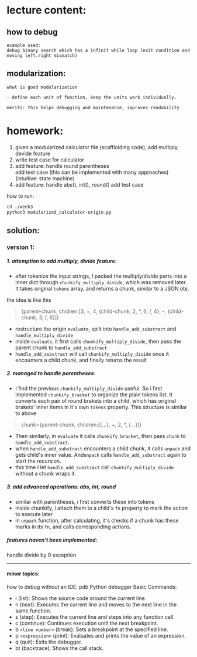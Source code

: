 # lecture content:

## how to debug

    example used:
    debug binary search which has a infinit while loop (exit condition and moving left.right mismatch)

## modularization:

    what is good modularization

    - define each unit of function, keep the units work individually.

    merits: this helps debugging and maintenance, improves readability

# homework:

1. given a modularized calculator file (scafflolding code), add multiply, devide feature
2. write test case for calculator
3. add feature:
   handle round parentheses  
   add test case (this can be implemented with many approaches) (intuitive: state machine)
4. add feature:
   handle abs(), int(), round()
   add test case

how to run:

```bash
cd ./week3
python3 modularized_calculator-origin.py
```

## solution:

### version 1:

##### 1. attemption to add multiply, divide feature:

- after tokenize the input strings, I packed the multiply/divide parts into a inner dict through `chunkify_multiply_divide`, which was removed later. It takes original `tokens` array, and returns a chunk, similar to a JSON obj.

the idea is like this

> {parent-chunk, chidren:[3, +, 4, {child-chunk, 2, *, 6, /, 4}, -, {child-chunk, 3, /, 6}]}

- restructure the origin `evaluate`, split into `handle_add_substract` and `handle_multiply_divide`
- inside `evaluate`, it first calls `chunkify_multiply_divide`, then pass the parent chunk to `handle_add_substract`
- `handle_add_substract` will call `chunkify_multiply_divide` once it encounters a child chunk, and finally returns the result

##### 2. managed to handle parentheses:

- I find the previous `chunkify_multiply_divide` useful. So i first implemented `chunkify_bracket` to organize the plain tokens list. It converts each pair of round brakets into a child, which has original brakets' inner items in it's own `tokens` property. This structure is similar to above

> chunk={parent-chunk, children:[{...}, +, 2, *, {...}]}

- Then similarly, in `evaluate` it calls `chunkify_bracket`, then pass `chunk` to `handle_add_substract`.
- when `handle_add_substract` encounters a child chunk, it calls `unpack` and gets child's inner value. And`unpack` calls `handle_add_substract` again to start the recursion.
- this time I let `handle_add_substract` call `chunkify_multiply_divide` without a chunk wraps it.

##### 3. add advanced operations: abs, int, round

- similar with parentheses, i first converts these into tokens
- inside chunkify, i attach them to a child's `fn` property to mark the action to execute later
- in `unpack` function, after calculating, it's checks if a chunk has these marks in its `fn`, and calls corresponding actions.

##### features haven't been implemented:

handle divide by 0 exception

---

#### minor topics:

how to debug without an IDE:
pdb Python debugger
Basic Commands:

- l (list): Shows the source code around the current line.
- n (next): Executes the current line and moves to the next line in the same function.
- s (step): Executes the current line and steps into any function call.
- c (continue): Continues execution until the next breakpoint.
- b `<line number>` (break): Sets a breakpoint at the specified line.
- p `<expression>` (print): Evaluates and prints the value of an expression.
- q (quit): Exits the debugger.
- bt (backtrace): Shows the call stack.
